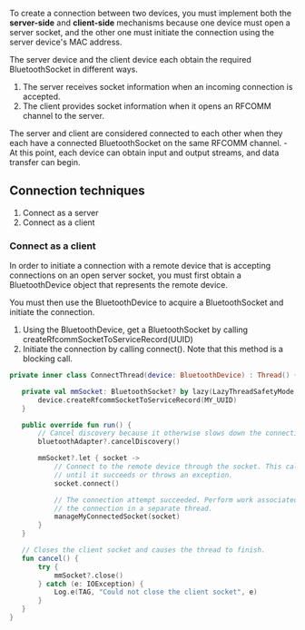 To create a connection between two devices, you must implement both the **server-side** and **client-side** mechanisms because one device must open a server socket, and the other one must initiate the connection using the server device's MAC address.

The server device and the client device each obtain the required BluetoothSocket in different ways.
1. The server receives socket information when an incoming connection is accepted.
2. The client provides socket information when it opens an RFCOMM channel to the server.

The server and client are considered connected to each other when they each have a connected BluetoothSocket on the same RFCOMM channel.
    - At this point, each device can obtain input and output streams, and data transfer can begin.

## Connection techniques
1. Connect as a server
2. Connect as a client

### Connect as a client
In order to initiate a connection with a remote device that is accepting connections on an open server socket, you must first obtain a BluetoothDevice object that represents the remote device.

You must then use the BluetoothDevice to acquire a BluetoothSocket and initiate the connection.

1. Using the BluetoothDevice, get a BluetoothSocket by calling createRfcommSocketToServiceRecord(UUID)
2. Initiate the connection by calling connect(). Note that this method is a blocking call.
```kotlin
private inner class ConnectThread(device: BluetoothDevice) : Thread() {

   private val mmSocket: BluetoothSocket? by lazy(LazyThreadSafetyMode.NONE) {
       device.createRfcommSocketToServiceRecord(MY_UUID)
   }

   public override fun run() {
       // Cancel discovery because it otherwise slows down the connection.
       bluetoothAdapter?.cancelDiscovery()

       mmSocket?.let { socket ->
           // Connect to the remote device through the socket. This call blocks
           // until it succeeds or throws an exception.
           socket.connect()

           // The connection attempt succeeded. Perform work associated with
           // the connection in a separate thread.
           manageMyConnectedSocket(socket)
       }
   }

   // Closes the client socket and causes the thread to finish.
   fun cancel() {
       try {
           mmSocket?.close()
       } catch (e: IOException) {
           Log.e(TAG, "Could not close the client socket", e)
       }
   }
}
```
